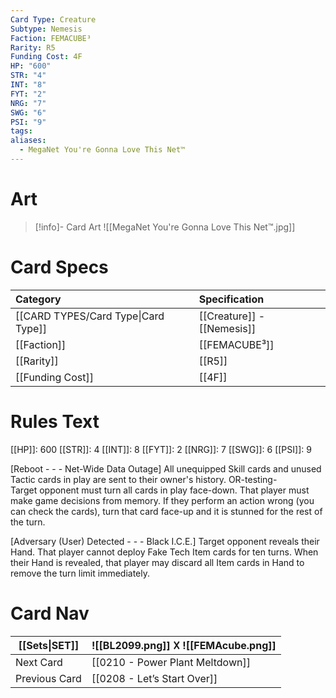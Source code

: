 ```yaml
---
Card Type: Creature
Subtype: Nemesis
Faction: FEMACUBE³
Rarity: R5
Funding Cost: 4F
HP: "600"
STR: "4"
INT: "8"
FYT: "2"
NRG: "7"
SWG: "6"
PSI: "9"
tags: 
aliases:
  - MegaNet You're Gonna Love This Net™
---
```

# Art

> [!info]- Card Art
> ![[MegaNet You're Gonna Love This Net™.jpg]]

# Card Specs

| Category | Specification| 
| :--- | :--- |
| [[CARD TYPES/Card Type\|Card Type]] | [[Creature]] - [[Nemesis]] |  
| [[Faction]] | [[FEMACUBE³]] |  
| [[Rarity]] | [[R5]] |  
| [[Funding Cost]] | [[4F]] |  

# Rules Text  

[[HP]]: 600 [[STR]]: 4 [[INT]]: 8 [[FYT]]: 2 [[NRG]]: 7 [[SWG]]: 6 [[PSI]]: 9  

[Reboot - - - Net-Wide Data Outage] 
All unequipped Skill cards and unused Tactic cards in play are sent to their owner's history. 
OR-testing-  
Target opponent must turn all cards in play face-down. 
That player must make game decisions from memory. If they perform an action wrong (you can check the cards),
turn that card face-up and it is stunned for the rest of the turn.

[Adversary (User) Detected - - - Black I.C.E.] 
Target opponent reveals their Hand. That player cannot deploy Fake Tech Item cards for ten turns.
When their Hand is revealed, that player may discard all Item cards in Hand to remove the turn limit immediately. 

# Card Nav

| [[Sets\|SET]] |  ![[BL2099.png]] 𐌢 ![[FEMAcube.png]] |
| --- | --- |
| Next Card | [[0210 - Power Plant Meltdown]] |
| Previous Card | [[0208 - Let’s Start Over]] |

